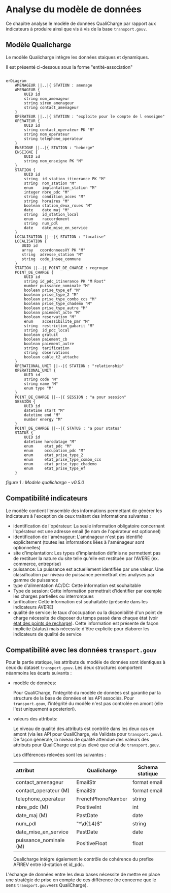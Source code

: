 # Analyse du modèle de données

Ce chapitre analyse le modèle de données QualiCharge par rapport aux indicateurs à produire ainsi que vis à vis de la base `transport.gouv`.

## Modèle Qualicharge

Le modèle Qualicharge intègre les données staiques et dynamiques.

Il est présenté ci-dessous sous la forme "entité-association"

```{index} Modèle de données Qualicharge
```

```{mermaid}
erDiagram
    AMENAGEUR ||..|{ STATION : amenage
    AMENAGEUR {
        UUID id
        string nom_amenageur
        string siren_amenageur
        string contact_amenageur 
    }
    OPERATEUR ||..|{ STATION : "exploite pour le compte de l enseigne"
    OPERATEUR {
        UUID id
        string contact_operateur PK "M"
        string nom_operateur 
        string telephone_operateur 
    }
    ENSEIGNE ||..|{ STATION : "heberge"
    ENSEIGNE {
        UUID id 
        string nom_enseigne PK "M" 
    }
    STATION {
        UUID id 
        string  id_station_itinerance PK "M"
        string  nom_station "M"
        enum    implantation_station "M"
        integer nbre_pdc "M"
        string  condition_acces "M"
        string  horaires "M"
        boolean station_deux_roues "M"
        date    date_maj "M"
        string  id_station_local
        enum    raccordement
        string  num_pdl
        date    date_mise_en_service 
    }
    LOCALISATION ||--|{ STATION : "localise"
    LOCALISATION {
       UUID id
       array   coordonneesXY PK "M"
       string  adresse_station "M"
       string  code_insee_commune 
    }
    STATION ||--|{ POINT_DE_CHARGE : regroupe
    POINT_DE_CHARGE {
        UUID id 
        string id_pdc_itinerance PK "M Root"
        number puissance_nominale "M"
        boolean prise_type_ef "M"
        boolean prise_type_2 "M" 
        boolean prise_type_combo_ccs "M"
        boolean prise_type_chademo "M"
        boolean prise_type_autre "M"
        boolean paiement_acte "M"
        boolean reservation "M"
        enum    accessibilite_pmr "M"
        string  restriction_gabarit "M"
        string  id_pdc_local
        boolean gratuit
        boolean paiement_cb
        boolean paiement_autre
        string  tarification
        string  observations
        boolean cable_t2_attache
    }
    OPERATIONAL_UNIT ||--|{ STATION : "relationship"
    OPERATIONAL_UNIT {
        UUID id 
        string code "M"
        string name "M"
        enum type "M"
    }
    POINT_DE_CHARGE ||--|{ SESSION : "a pour session"
    SESSION {
        UUID id 
        datetime start "M"
        datetime end "M"
        number energy "M"
    }
    POINT_DE_CHARGE ||--|{ STATUS : "a pour status"
    STATUS {
        UUID id 
        datetime horodatage "M"
        enum     etat_pdc "M"
        enum     occupation_pdc "M"
        enum     etat_prise_type_2
        enum     etat_prise_type_combo_ccs
        enum     etat_prise_type_chademo
        enum     etat_prise_type_ef
    }
```

*figure 1 :* *Modele qualicharge - v0.5.0*

## Compatibilité indicateurs

Le modèle contient l'ensemble des informations permettant de générer les indicateurs à l'exception de ceux traitant des informations suivantes :

- identification de l'opérateur: La seule information obligatoire concernant l'opérateur est une adresse email (le nom de l'opérateur est optionnel)
- identification de l'aménageur: L'aménageur n'est pas identifié explicitement (toutes les informations liées à l'aménageur sont optionnelles)
- site d'implantation: Les types d'implantation définis ne permettent pas de restituer la nature du site telle qu'elle est restituée par l'AVERE (ex. commerce, entreprise)
- puissance: La puissance est actuellement identifiée par une valeur. Une classification par niveau de puissance permettrait des analyses par gamme de puissance
- type d'alimentation AC/DC: Cette information est souhaitable
- Type de session: Cette information permettrait d'identifier par exemple les charges partielles ou interrompues
- tarification: Cette information est souhaitable (présente dans les indicateurs AVERE)
- qualité de service: le taux d'occupation ou la disponibilité d'un point de charge nécessite de disposer du temps passé dans chaque état (voir [état des points de recharge](./etats.md)). Cette information est présente de façon implicite (status) mais nécessite d'être explicite pour élaborer les indicateurs de qualité de service

## Compatibilité avec les données `transport.gouv`

Pour la partie statique, les attributs du modèle de données sont identiques à ceux du dataset `transport.gouv`.
Les deux structures comportent néanmoins les écarts suivants :

- modèle de données:

    Pour QualiCharge, l'intégrité du modèle de données est garantie par la structure de la base de données et les API associés.
    Pour `transport.gouv`, l'intégrité du modèle n'est pas controlée en amont (elle l'est uniquement a posteriori).

- valeurs des attributs:

    Le niveau de qualité des attributs est contrôlé dans les deux cas en amont (via les API pour QualiCharge, via Validata pour `transport.gouv`).
    De façon générale, la niveau de qualité attendue des valeurs des attributs pour QualiCharge est plus élevé que celui de `transport.gouv`.

    Les différences relevées sont les suivantes :

    | attribut               | Qualicharge       | Schema statique |
    | :--------------------- | ----------------- | --------------- |
    | contact_amenageur      | EmailStr          | format email    |
    | contact_operateur (M)  | EmailStr          | format email    |
    | telephone_operateur    | FrenchPhoneNumber | string          |
    | nbre_pdc (M)           | PositiveInt       | int             |
    | date_maj (M)           | PastDate          | date            |
    | num_pdl                | "^\d{14}$"        | string          |
    | date_mise_en_service   | PastDate          | date            |
    | puissance_nominale (M) | PositiveFloat     | float           |

    Qualicharge intègre également le contrôle de cohérence du prefixe AFIREV entre id-station et id_pdc.

L'échange de données entre les deux bases nécessite de mettre en place une stratégie de prise en compte de ces différence (ne concerne que le sens `transport.gouv`vers QualiCharge).
